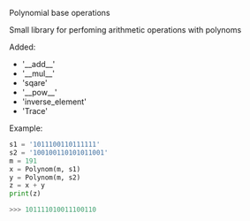 Polynomial base operations

Small library for perfoming arithmetic operations with polynoms

Added:
- '\_\_add\_\_'
- '\_\_mul\_\_'
- 'sqare'
- '\_\_pow\_\_'
- 'inverse_element'
- 'Trace'

Example:
```python
s1 = '1011100110111111'
s2 = '100100110101011001'
m = 191
x = Polynom(m, s1)
y = Polynom(m, s2)
z = x + y
print(z)

>>> 101111010011100110
```